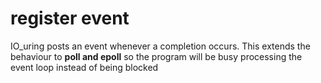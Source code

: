 # register event

IO_uring posts an event whenever a completion occurs. This extends the behaviour to __poll and epoll__ so the program will be busy processing the event loop instead of being blocked